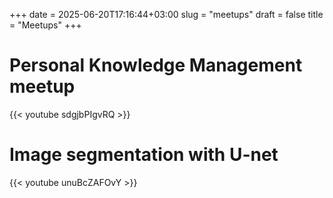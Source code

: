 +++ 
date  = 2025-06-20T17:16:44+03:00
slug  = "meetups"
draft = false
title = "Meetups"
+++

# Personal Knowledge Management meetup

{{< youtube sdgjbPIgvRQ >}}

# Image segmentation with U-net

{{< youtube unuBcZAFOvY >}}


